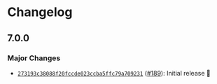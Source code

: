 # Changelog

## 7.0.0

### Major Changes

- [`273193c38088f20fccde023ccba5ffc79a709231`](https://github.com/capawesome-team/capacitor-plugins-sponsorware/commit/273193c38088f20fccde023ccba5ffc79a709231) ([#189](https://github.com/capawesome-team/capacitor-plugins-sponsorware/pull/189)): Initial release 🎉
